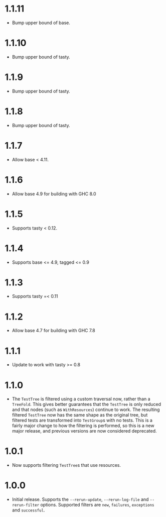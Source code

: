 # 1.1.11

* Bump upper bound of base.

# 1.1.10

* Bump upper bound of tasty.

# 1.1.9

* Bump upper bound of tasty.

# 1.1.8

* Bump upper bound of tasty.

# 1.1.7

* Allow base < 4.11.

# 1.1.6

* Allow base 4.9 for building with GHC 8.0

# 1.1.5

* Supports tasty < 0.12.

# 1.1.4

* Supports base <= 4.9, tagged <= 0.9

# 1.1.3

* Supports tasty =< 0.11

# 1.1.2

* Allow base 4.7 for building with GHC 7.8

# 1.1.1

* Update to work with tasty >= 0.8

# 1.1.0

* The `TestTree` is filtered using a custom traversal now, rather than a
  `TreeFold`. This gives better guarantees that the `TestTree` is only
  reduced and that nodes (such as `WithResources`) continue to work. The
  resulting filtered `TestTree` now has the same shape as the original
  tree, but filtered tests are transformed into `TestGroup`s with no tests.
  This is a fairly major change to how the filtering is performed, so this
  is a new major release, and previous versions are now considered
  deprecated.

# 1.0.1

* Now supports filtering `TestTree`s that use resources.

# 1.0.0

* Initial release. Supports the `--rerun-update`, `--rerun-log-file` and
  `--rerun-filter` options. Supported filters are `new`, `failures`,
  `exceptions` and `successful`.
